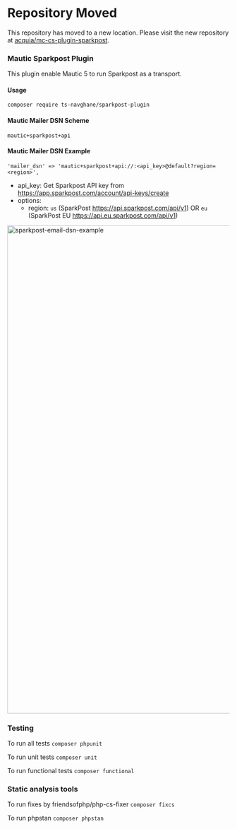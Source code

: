 # Repository Moved

This repository has moved to a new location. Please visit the new repository at [acquia/mc-cs-plugin-sparkpost](https://github.com/acquia/mc-cs-plugin-sparkpost).

### Mautic Sparkpost Plugin

This plugin enable Mautic 5 to run Sparkpost as a transport.

#### Usage
`composer require ts-navghane/sparkpost-plugin`

#### Mautic Mailer DSN Scheme
`mautic+sparkpost+api`

#### Mautic Mailer DSN Example
`'mailer_dsn' => 'mautic+sparkpost+api://:<api_key>@default?region=<region>',`
- api_key: Get Sparkpost API key from https://app.sparkpost.com/account/api-keys/create
- options:
  - region: `us` (SparkPost https://api.sparkpost.com/api/v1) OR `eu` (SparkPost EU https://api.eu.sparkpost.com/api/v1)

<img width="1105" alt="sparkpost-email-dsn-example" src="Assets/img/sparkpost-email-dsn-example.png">

### Testing

To run all tests `composer phpunit`

To run unit tests `composer unit`

To run functional tests `composer functional`

### Static analysis tools

To run fixes by friendsofphp/php-cs-fixer `composer fixcs`

To run phpstan `composer phpstan`
